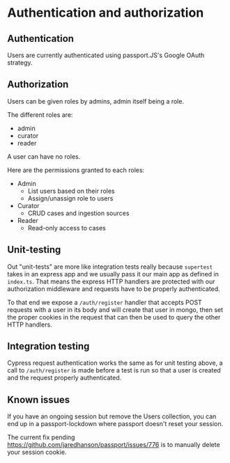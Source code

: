 # Authentication and authorization

## Authentication

Users are currently authenticated using passport.JS's Google OAuth strategy.

## Authorization

Users can be given roles by admins, admin itself being a role.

The different roles are:

- admin
- curator
- reader

A user can have no roles.

Here are the permissions granted to each roles:

- Admin
  - List users based on their roles
  - Assign/unassign role to users 
- Curator
  - CRUD cases and ingestion sources
- Reader
  - Read-only access to cases

## Unit-testing

Out "unit-tests" are more like integration tests really because `supertest` takes in an express app and we usually pass it our main app as defined in `index.ts`.
That means the express HTTP handlers are protected with our authorization middleware and requests have to be properly authenticated.

To that end we expose a `/auth/register` handler that accepts POST requests with a user in its body and will create that user in mongo, then set the proper cookies in the request that can then be used to query the other HTTP handlers.

## Integration testing

Cypress request authentication works the same as for unit testing above, a call to `/auth/register` is made before a test is run so that a user is created and the request properly authenticated.

## Known issues

If you have an ongoing session but remove the Users collection, you can end up in a passport-lockdown where passport doesn't reset your session.

The current fix pending https://github.com/jaredhanson/passport/issues/776 is to manually delete your session cookie.